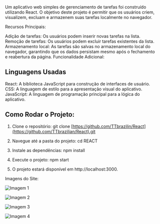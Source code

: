 Um aplicativo web simples de gerenciamento de tarefas foi construído utilizando React. O objetivo deste projeto é permitir que os usuários criem, visualizem, excluam e armazenem suas tarefas localmente no navegador.

Recursos Principais:

Adição de tarefas: Os usuários podem inserir novas tarefas na lista.
Remoção de tarefas: Os usuários podem excluir tarefas existentes da lista.
Armazenamento local: As tarefas são salvas no armazenamento local do navegador, garantindo que os dados persistam mesmo após o fechamento e reabertura da página.
Funcionalidade Adicional:

## Linguagens Usadas
React: A biblioteca JavaScript para construção de interfaces de usuário.
CSS: A linguagem de estilo para a apresentação visual do aplicativo.
JavaScript: A linguagem de programação principal para a lógica do aplicativo.

## Como Rodar o Projeto:
1. Clone o repositório:
   git clone [https://github.com/TTbrazilin/React](https://github.com/TTbrazilian/React).git

2. Navegue até a pasta do projeto:
   cd REACT

3. Instale as dependências:
   npm install

4. Execute o projeto:
  npm start

5. O projeto estará disponível em http://localhost:3000.

Imagens do Site:

![Imagem 1](https://github.com/user-attachments/assets/e4cc8602-c10a-4c6c-b0f5-9d82f9d9d36a)

![Imagem 2](https://github.com/user-attachments/assets/1dff5036-f951-4491-8054-b7b8082faeb4)

![Imagem 3](https://github.com/user-attachments/assets/baef63cd-c4db-4a9e-acc3-17e8eb3f34dd)

![Imagem 4](https://github.com/user-attachments/assets/dd54d71d-c068-4418-97ab-1539c7b404cc)
